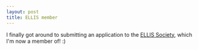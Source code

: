 ```yaml
---
layout: post
title: ELLIS member
---
```

I finally got around to submitting an application to the [ELLIS Society](https://ellis.eu/en), which I'm now a member of! :)

